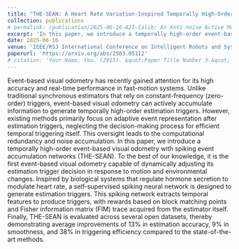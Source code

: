 ```yaml
---
title: "THE-SEAN: A Heart Rate Variation-Inspired Temporally High-Order Event-Based Visual Odometry with Self-Supervised Spiking Event Accumulation Networks"
collection: publications
# permalink: /publication/2025-06-16-A2I-Calib: An Anti-noise Active Multi-IMU Spatial-temporal Calibration Framework for Legged Robots
excerpt: 'In this paper, we introduce a temporally high-order event-based visual odometry with spiking event accumulation networks (THE-SEAN). To the best of our knowledge, it is the first event-based visual odometry capable of dynamically adjusting its estimation trigger decision in response to motion and environmental changes.'
date: 2025-06-16
venue: 'IEEE/RSJ International Conference on Intelligent Robots and Systems (IROS)'
paperurl: 'https://arxiv.org/abs/2503.05112'
# citation: 'Your Name, You. (2015). &quot;Paper Title Number 3.&quot; <i>Journal 1</i>. 1(3).'
---
```

Event-based visual odometry has recently gained attention for its high accuracy and real-time performance in fast-motion systems. Unlike traditional synchronous estimators that rely on constant-frequency (zero-order) triggers, event-based visual odometry can actively accumulate information to generate temporally high-order estimation triggers. However, existing methods primarily focus on adaptive event representation after estimation triggers, neglecting the decision-making process for efficient temporal triggering itself. This oversight leads to the computational redundancy and noise accumulation. In this paper, we introduce a temporally high-order event-based visual odometry with spiking event accumulation networks (THE-SEAN). To the best of our knowledge, it is the first event-based visual odometry capable of dynamically adjusting its estimation trigger decision in response to motion and environmental changes. Inspired by biological systems that regulate hormone secretion to modulate heart rate, a self-supervised spiking neural network is designed to generate estimation triggers. This spiking network extracts temporal features to produce triggers, with rewards based on block matching points and Fisher information matrix (FIM) trace acquired from the estimator itself. Finally, THE-SEAN is evaluated across several open datasets, thereby demonstrating average improvements of 13\% in estimation accuracy, 9\% in smoothness, and 38\% in triggering efficiency compared to the state-of-the-art methods.
